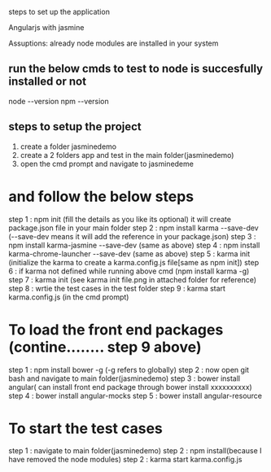 steps to set up the application


Angularjs with jasmine


Assuptions:
already node modules are installed in your system

run the below cmds to test to node is succesfully installed or not
-----------------------------------------------------------------

node --version
npm --version


steps to setup the project
--------------------------------------
1. create a folder jasminedemo
2. create a 2 folders app and test in the main folder(jasminedemo)
3. open the cmd prompt and navigate to jasminedeme

and follow the below steps
==========================================


step 1 : npm init (fill the details as you like its optional) it will create package.json file in your main folder
step 2 : npm install karma --save-dev (--save-dev means it will add the reference in your package.json)
step 3 : npm install karma-jasmine --save-dev (same as above)
step 4 : npm install karma-chrome-launcher --save-dev (same as above)
step 5 : karma init (initialize the karma to create a karma.config.js file[same as npm init])
step 6 : if karma not defined while running above cmd (npm install karma -g)
step 7 : karma init (see karma init file.png in attached folder for reference)
step 8 : wrtie the test cases in the test folder 
step 9 : karma start karma.config.js (in the cmd prompt)


To load the front end packages  (contine........ step 9 above)
============================================

step 1 : npm install bower -g (-g refers to globally)
step 2 : now open git bash and navigate to main folder(jasminedemo)
step 3 : bower install angular( can install front end package through bower install xxxxxxxxxx)
step 4 : bower install angular-mocks
step 5 : bower install angular-resource



To start the test cases
==================================


step 1 : navigate to main folder(jasminedemo) 
step 2 : npm install(because I have removed the node modules)
step 2 : karma start karma.config.js 




